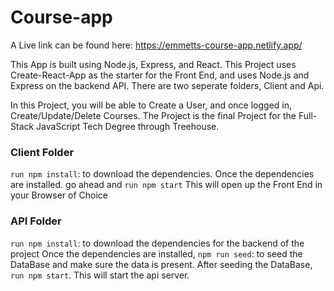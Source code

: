# Course-app

A Live link can be found here: https://emmetts-course-app.netlify.app/


This App is built using Node.js, Express, and React.
This Project uses Create-React-App as the starter for the Front End, and uses Node.js and Express on the backend API. 
There are two seperate folders, Client and Api. 

In this Project, you will be able to Create a User, and once logged in, Create/Update/Delete Courses. 
The Project is the final Project for the Full-Stack JavaScript Tech Degree through Treehouse. 

### Client Folder
 `run npm install`: to download the dependencies. 
 Once the dependencies are installed.  go ahead and `run npm start`
 This will open up the Front End in your Browser of Choice
 
 ### API Folder
 `run npm install`: to download the dependencies for the backend of the project
 Once the dependencies are installed, `npm run seed`: to seed the DataBase and make sure the data is present. 
 After seeding the DataBase, `run npm start`. 
 This will start the api server.
 
 
 
 
 
 
 
 
 
 
